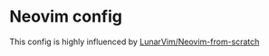 # Neovim config

This config is highly influenced by [LunarVim/Neovim-from-scratch](https://github.com/LunarVim/Neovim-from-scratch)
